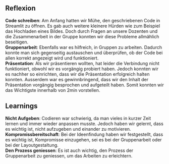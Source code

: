 ## Reflexion

**Code schreiben**: Am Anfang hatten wir Mühe, den geschriebenen Code in Streamlit zu öffnen. Es gab auch weitere kleinere Hürden wie zum Beispiel das Hochladen eines Bildes. Doch durch Fragen an unsere Dozenten und die Zusammenarbeit in der Gruppe konnten wir diese Probleme allmählich beseitigen.<br>
**Gruppenarbeit**: Ebenfalls war es hilfreich, in Gruppen zu arbeiten. Dadurch konnte man sich gegenseitig austauschen und überprüfen, ob der Code bei allen korrekt angezeigt wird und funktioniert.<br> 
**Präsentation**: Als wir präsentieren wollten, hat leider die Verbindung nicht funktioniert, obwohl wir es vorgängig probiert haben. Jedoch konnten wir es nachher so einrichten, dass wir die Präsentation erfolgreich halten konnten. Ausserdem war es gewinnbringend, dass wir den Inhalt der Präsentation vorgängig besprochen und aufgeteilt haben. Somit konnten wir das Wichtigste innerhalb von 2min vorstellen. 



## Learnings

**Nicht Aufgeben**: Codieren war schwierig, da man vieles in kurzer Zeit lernen und immer wieder anpassen musste. Jedoch haben wir gelernt, dass es wichtig ist, nicht aufzugeben und einander zu motivieren. <br>
**Kompromissbereitschaft**: Bei der Ideenfindung haben wir festgestellt, dass es wichtig ist, Kompromisse einzugehen, sei es bei der Gruppenarbeit oder bei der Layoutgestaltung. <br>
**Den Prozess geniessen**: Es ist auch wichtig, den Prozess der Gruppenarbeit zu geniessen, um das Arbeiten zu erleichtern.
